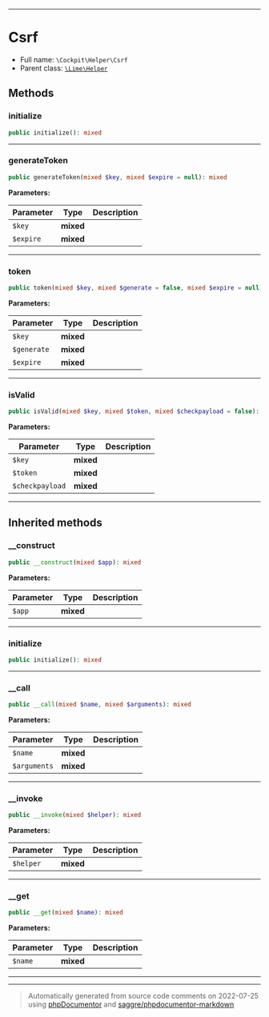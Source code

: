 ***

# Csrf





* Full name: `\Cockpit\Helper\Csrf`
* Parent class: [`\Lime\Helper`](../../Lime/Helper.md)




## Methods


### initialize



```php
public initialize(): mixed
```











***

### generateToken



```php
public generateToken(mixed $key, mixed $expire = null): mixed
```








**Parameters:**

| Parameter | Type | Description |
|-----------|------|-------------|
| `$key` | **mixed** |  |
| `$expire` | **mixed** |  |




***

### token



```php
public token(mixed $key, mixed $generate = false, mixed $expire = null): mixed
```








**Parameters:**

| Parameter | Type | Description |
|-----------|------|-------------|
| `$key` | **mixed** |  |
| `$generate` | **mixed** |  |
| `$expire` | **mixed** |  |




***

### isValid



```php
public isValid(mixed $key, mixed $token, mixed $checkpayload = false): mixed
```








**Parameters:**

| Parameter | Type | Description |
|-----------|------|-------------|
| `$key` | **mixed** |  |
| `$token` | **mixed** |  |
| `$checkpayload` | **mixed** |  |




***


## Inherited methods


### __construct



```php
public __construct(mixed $app): mixed
```








**Parameters:**

| Parameter | Type | Description |
|-----------|------|-------------|
| `$app` | **mixed** |  |




***

### initialize



```php
public initialize(): mixed
```











***

### __call



```php
public __call(mixed $name, mixed $arguments): mixed
```








**Parameters:**

| Parameter | Type | Description |
|-----------|------|-------------|
| `$name` | **mixed** |  |
| `$arguments` | **mixed** |  |




***

### __invoke



```php
public __invoke(mixed $helper): mixed
```








**Parameters:**

| Parameter | Type | Description |
|-----------|------|-------------|
| `$helper` | **mixed** |  |




***

### __get



```php
public __get(mixed $name): mixed
```








**Parameters:**

| Parameter | Type | Description |
|-----------|------|-------------|
| `$name` | **mixed** |  |




***


***
> Automatically generated from source code comments on 2022-07-25 using [phpDocumentor](http://www.phpdoc.org/) and [saggre/phpdocumentor-markdown](https://github.com/Saggre/phpDocumentor-markdown)
